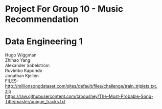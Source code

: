 # Project For Group 10 - Music Recommendation
# Data Engineering 1
Hugo Wiggman <br />
Zhihao Yang <br />
Alexander Sabelström <br />
Ruvimbo Kapondo <br />
Jonathan Kjellén <br />
FILES: <br />
http://millionsongdataset.com/sites/default/files/challenge/train_triplets.txt.zip <br />
https://raw.githubusercontent.com/taboushey/The-Most-Probable-Song-Title/master/unique_tracks.txt
